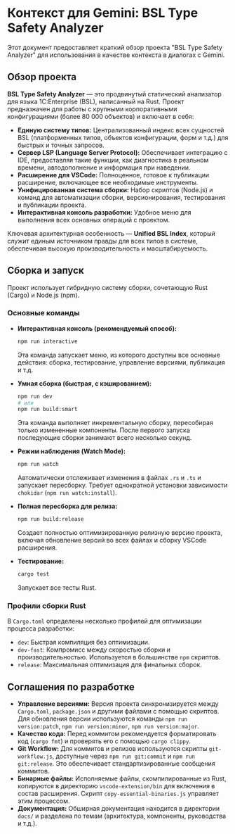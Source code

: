 # Контекст для Gemini: BSL Type Safety Analyzer

Этот документ предоставляет краткий обзор проекта "BSL Type Safety Analyzer" для использования в качестве контекста в диалогах с Gemini.

## Обзор проекта

**BSL Type Safety Analyzer** — это продвинутый статический анализатор для языка 1C:Enterprise (BSL), написанный на Rust. Проект предназначен для работы с крупными корпоративными конфигурациями (более 80 000 объектов) и включает в себя:

*   **Единую систему типов:** Централизованный индекс всех сущностей BSL (платформенных типов, объектов конфигурации, форм и т.д.) для быстрых и точных запросов.
*   **Сервер LSP (Language Server Protocol):** Обеспечивает интеграцию с IDE, предоставляя такие функции, как диагностика в реальном времени, автодополнение и информация при наведении.
*   **Расширение для VSCode:** Полноценное, готовое к публикации расширение, включающее все необходимые инструменты.
*   **Унифицированная система сборки:** Набор скриптов (Node.js) и команд для автоматизации сборки, версионирования, тестирования и публикации проекта.
*   **Интерактивная консоль разработки:** Удобное меню для выполнения всех основных операций с проектом.

Ключевая архитектурная особенность — **Unified BSL Index**, который служит единым источником правды для всех типов в системе, обеспечивая высокую производительность и масштабируемость.

## Сборка и запуск

Проект использует гибридную систему сборки, сочетающую Rust (Cargo) и Node.js (npm).

### Основные команды

*   **Интерактивная консоль (рекомендуемый способ):**
    ```bash
    npm run interactive
    ```
    Эта команда запускает меню, из которого доступны все основные действия: сборка, тестирование, управление версиями, публикация и т.д.

*   **Умная сборка (быстрая, с кэшированием):**
    ```bash
    npm run dev 
    # или
    npm run build:smart
    ```
    Эта команда выполняет инкрементальную сборку, пересобирая только измененные компоненты. После первого запуска последующие сборки занимают всего несколько секунд.

*   **Режим наблюдения (Watch Mode):**
    ```bash
    npm run watch
    ```
    Автоматически отслеживает изменения в файлах `.rs` и `.ts` и запускает пересборку. Требует однократной установки зависимости `chokidar` (`npm run watch:install`).

*   **Полная пересборка для релиза:**
    ```bash
    npm run build:release
    ```
    Создает полностью оптимизированную релизную версию проекта, включая обновление версий во всех файлах и сборку VSCode расширения.

*   **Тестирование:**
    ```bash
    cargo test
    ```
    Запускает все тесты Rust.

### Профили сборки Rust

В `Cargo.toml` определены несколько профилей для оптимизации процесса разработки:
*   `dev`: Быстрая компиляция без оптимизации.
*   `dev-fast`: Компромисс между скоростью сборки и производительностью. Используется в большинстве `npm` скриптов.
*   `release`: Максимальная оптимизация для финальных сборок.

## Соглашения по разработке

*   **Управление версиями:** Версия проекта синхронизируется между `Cargo.toml`, `package.json` и другими файлами с помощью скриптов. Для обновления версии используются команды `npm run version:patch`, `npm run version:minor`, `npm run version:major`.
*   **Качество кода:** Перед коммитом рекомендуется форматировать код (`cargo fmt`) и проверять его с помощью `cargo clippy`.
*   **Git Workflow:** Для коммитов и релизов используются скрипты `git-workflow.js`, доступные через `npm run git:commit` и `npm run git:release`. Это обеспечивает стандартизированные сообщения коммитов.
*   **Бинарные файлы:** Исполняемые файлы, скомпилированные из Rust, копируются в директорию `vscode-extension/bin` для включения в состав расширения. Скрипт `copy-essential-binaries.js` управляет этим процессом.
*   **Документация:** Обширная документация находится в директории `docs/` и разделена по темам (архитектура, компоненты, руководства и т.д.).
